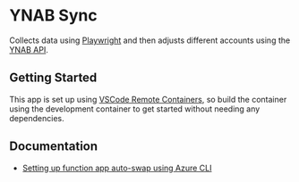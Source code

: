 # YNAB Sync

Collects data using [Playwright](https://playwright.dev/) and then adjusts
different accounts using the [YNAB API](https://api.youneedabudget.com/).

## Getting Started

This app is set up using
[VSCode Remote Containers](https://code.visualstudio.com/docs/remote/containers),
so build the container using the development container to get started without
needing any dependencies.

## Documentation

* [Setting up function app auto-swap using Azure CLI](https://docs.microsoft.com/en-us/cli/azure/functionapp/deployment/slot?view=azure-cli-latest#az_functionapp_deployment_slot_auto_swap)